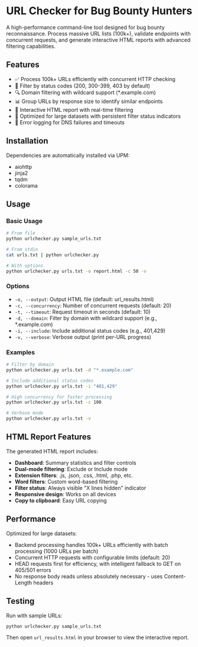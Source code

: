 # URL Checker for Bug Bounty Hunters

A high-performance command-line tool designed for bug bounty reconnaissance. Process massive URL lists (100k+), validate endpoints with concurrent requests, and generate interactive HTML reports with advanced filtering capabilities.

## Features

- ✅ Process 100k+ URLs efficiently with concurrent HTTP checking
- 🎯 Filter by status codes (200, 300-399, 403 by default)
- 🔍 Domain filtering with wildcard support (*.example.com)
- 📊 Group URLs by response size to identify similar endpoints
- 🎨 Interactive HTML report with real-time filtering
- 🚀 Optimized for large datasets with persistent filter status indicators
- 📝 Error logging for DNS failures and timeouts

## Installation

Dependencies are automatically installed via UPM:
- aiohttp
- jinja2
- tqdm
- colorama

## Usage

### Basic Usage

```bash
# From file
python urlchecker.py sample_urls.txt

# From stdin
cat urls.txt | python urlchecker.py

# With options
python urlchecker.py urls.txt -o report.html -c 50 -v
```

### Options

- `-o, --output`: Output HTML file (default: url_results.html)
- `-c, --concurrency`: Number of concurrent requests (default: 20)
- `-t, --timeout`: Request timeout in seconds (default: 10)
- `-d, --domain`: Filter by domain with wildcard support (e.g., *.example.com)
- `-i, --include`: Include additional status codes (e.g., 401,429)
- `-v, --verbose`: Verbose output (print per-URL progress)

### Examples

```bash
# Filter by domain
python urlchecker.py urls.txt -d "*.example.com"

# Include additional status codes
python urlchecker.py urls.txt -i "401,429"

# High concurrency for faster processing
python urlchecker.py urls.txt -c 100

# Verbose mode
python urlchecker.py urls.txt -v
```

## HTML Report Features

The generated HTML report includes:

- **Dashboard**: Summary statistics and filter controls
- **Dual-mode filtering**: Exclude or Include mode
- **Extension filters**: .js, .json, .css, .html, .php, etc.
- **Word filters**: Custom word-based filtering
- **Filter status**: Always visible "X lines hidden" indicator
- **Responsive design**: Works on all devices
- **Copy to clipboard**: Easy URL copying

## Performance

Optimized for large datasets:
- Backend processing handles 100k+ URLs efficiently with batch processing (1000 URLs per batch)
- Concurrent HTTP requests with configurable limits (default: 20)
- HEAD requests first for efficiency, with intelligent fallback to GET on 405/501 errors
- No response body reads unless absolutely necessary - uses Content-Length headers

## Testing

Run with sample URLs:
```bash
python urlchecker.py sample_urls.txt
```

Then open `url_results.html` in your browser to view the interactive report.
